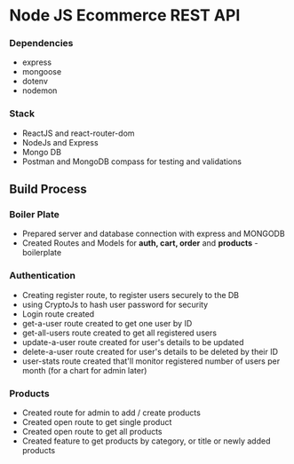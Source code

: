 # Node JS Ecommerce REST API

### Dependencies
- express
- mongoose
- dotenv
- nodemon

### Stack
- ReactJS and react-router-dom 
- NodeJs and Express
- Mongo DB
- Postman and MongoDB compass for testing and validations


## Build Process
### Boiler Plate
- Prepared server and database connection with express and MONGODB
- Created Routes and Models for **auth, cart, order** and **products** - boilerplate

### Authentication
- Creating register route, to register users securely to the DB
- using CryptoJs to hash user password for security
- Login route created
- get-a-user route created to get one user by ID
- get-all-users route created to get all registered users
- update-a-user route created for user's details to be updated 
- delete-a-user route created for user's details to be deleted by their ID
- user-stats route created that'll monitor registered number of users per month (for a chart for admin later) 

### Products
- Created route for admin to add / create products
- Created open route to get single product
- Created open route to get all products
- Created feature to get products by category, or title or newly added products